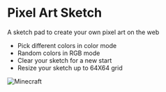 # Pixel Art Sketch 
A sketch pad to create your own pixel art on the web
- Pick different colors in color mode
- Random colors in RGB mode 
- Clear your sketch for a new start
- Resize your sketch up to 64X64 grid 


![Minecraft](https://user-images.githubusercontent.com/112550601/214047185-d24b9328-7a58-421a-87f6-2b21aba56a1f.png)
